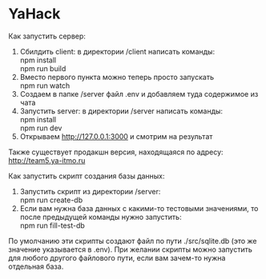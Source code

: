 # YaHack

Как запустить сервер:
1. Сбилдить client: в директории /client написать команды:  
    npm install  
    npm run build
2. Вместо первого пункта можно теперь просто запускать 
<br> npm run watch
2. Создаем в папке /server файл .env и добавляем туда содержимое из чата
3. Запустить server: в директории /server написать команды:  
    npm install  
    npm run dev
4. Открываем http://127.0.0.1:3000 и смотрим на результат

Также существует продакшн версия, находящаяся по адресу: http://team5.ya-itmo.ru

Как запустить скрипт создания базы данных:
1. Запустить скрипт из директории /server:  
  npm run create-db
2. Если вам нужна база данных с какими-то тестовыми значениями, то после предыдущей команды нужно запустить:  
  npm run fill-test-db

 По умолчанию эти скрипты создают файл по пути ./src/sqlite.db (это же значение указывается в .env).
 При желании скрипты можно запустить для любого другого файлового пути, если вам зачем-то нужна отдельная база. 
 